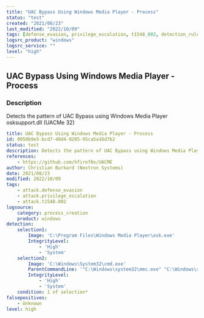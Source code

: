 ```yaml
---
title: "UAC Bypass Using Windows Media Player - Process"
status: "test"
created: "2021/08/23"
last_modified: "2022/10/09"
tags: [defense_evasion, privilege_escalation, t1548_002, detection_rule]
logsrc_product: "windows"
logsrc_service: ""
level: "high"
---
```


## UAC Bypass Using Windows Media Player - Process

### Description

Detects the pattern of UAC Bypass using Windows Media Player osksupport.dll (UACMe 32)

```yml
title: UAC Bypass Using Windows Media Player - Process
id: 0058b9e5-bcd7-40d4-9205-95ca5a16d7b2
status: test
description: Detects the pattern of UAC Bypass using Windows Media Player osksupport.dll (UACMe 32)
references:
    - https://github.com/hfiref0x/UACME
author: Christian Burkard (Nextron Systems)
date: 2021/08/23
modified: 2022/10/09
tags:
    - attack.defense_evasion
    - attack.privilege_escalation
    - attack.t1548.002
logsource:
    category: process_creation
    product: windows
detection:
    selection1:
        Image: 'C:\Program Files\Windows Media Player\osk.exe'
        IntegrityLevel:
            - 'High'
            - 'System'
    selection2:
        Image: 'C:\Windows\System32\cmd.exe'
        ParentCommandLine: '"C:\Windows\system32\mmc.exe" "C:\Windows\system32\eventvwr.msc" /s'
        IntegrityLevel:
            - 'High'
            - 'System'
    condition: 1 of selection*
falsepositives:
    - Unknown
level: high

```
